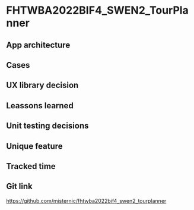 # FHTWBA2022BIF4_SWEN2_TourPlanner

## App architecture



## Cases



## UX library decision



## Leassons learned



## Unit testing decisions



## Unique feature



## Tracked time



## Git link

https://github.com/misternic/fhtwba2022bif4_swen2_tourplanner
